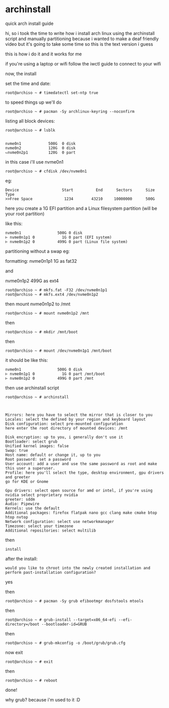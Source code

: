 # archinstall
quick arch install guide


hi, so i took the time to write how i install arch linux using the archinstall script and manually partitioning because i wanted to make a deaf friendly video but it's going to take some time so this is the text version i guess

this is how i do it and it works for me



if you're using a laptop or wifi follow the iwctl guide to connect to your wifi


now, the install

set the time and date:

    root@archiso ~ # timedatectl set-ntp true


to speed things up we'll do

    root@archiso ~ # pacman -Sy archlinux-keyring --noconfirm

listing all block devices:

    root@archiso ~ # lsblk


    nvme0n1            500G  0 disk
    nvme0n2            120G  0 disk
    ⌙nvme0n2p1         120G  0 part


in this case i'll use nvme0n1

    root@archiso ~ # cfdisk /dev/nvme0n1


eg:

    Device                   Start          End      Sectors      Size Type
    >>Free Space              1234        43210     10000000      500G


here you create a 1G EFI partition and a Linux filesystem partition (will be your root partition)

like this:

    nvme0n1                500G 0 disk
    ⊢ nvme0n1p1 0            1G 0 part (EFI system)
    ⊢ nvme0n1p2 0          499G 0 part (Linux file system)

partitioning without a swap eg:

formatting:
nvme0n1p1 1G as fat32

and

nvme0n1p2 499G as ext4

    root@archiso ~ # mkfs.fat -F32 /dev/nvme0n1p1
    root@archiso ~ # mkfs.ext4 /dev/nvme0n1p2


then mount nvme0n1p2 to /mnt

    root@archiso ~ # mount nvme0n1p2 /mnt

then

    root@archiso ~ # mkdir /mnt/boot

then

    root@archiso ~ # mount /dev/nvme0n1p1 /mnt/boot

it should be like this:

    nvme0n1                500G 0 disk
    ⊢ nvme0n1p1 0            1G 0 part /mnt/boot
    ⊢ nvme0n1p2 0          499G 0 part /mnt

then use archinstall script

    root@archiso ~ # archinstall

    

    Mirrors: here you have to select the mirror that is closer to you
    Locales: select the defined by your region and keyboard layout
    Disk configuration: select pre-mounted configuration
    here enter the root directory of mounted devices: /mnt

    Disk encryption: up to you, i generally don't use it
    Bootloader: select grub
    Unified kernel images: false
    Swap: true
    Host name: default or change it, up to you
    Root password: set a password
    User account: add a user and use the same password as root and make this user a superuser.
    Profile: here you'll select the type, desktop environment, gpu drivers and greeter
    go for KDE or Gnome

    Gpu drivers: select open source for amd or intel, if you're using nvidia select proprietary nvidia
    greeter: sddm
    Audio: Pipewire
    Kernels: use the default
    Additional packages: firefox flatpak nano gcc clang make cmake btop htop nvtop
    Network configuration: select use networkmanager
    Timezone: select your timezone
    Additional repositories: select multilib

then

    install

after the install:

    would you like to chroot into the newly created installation and perform past-installation configuration?
yes


then

    root@archiso ~ # pacman -Sy grub efibootmgr dosfstools mtools

then

    root@archiso ~ # grub-install --target=x86_64-efi --efi-directory=/boot --bootloader-id=GRUB

then

    root@archiso ~ # grub-mkconfig -o /boot/grub/grub.cfg

now exit

    root@archiso ~ # exit

then

    root@archiso ~ # reboot

done!

why grub? because i'm used to it :D
